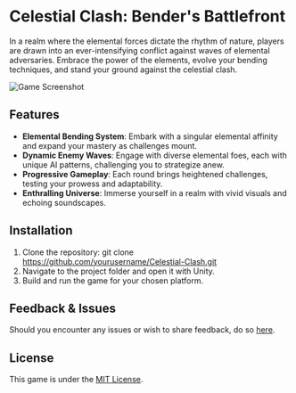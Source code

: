 # Celestial Clash: Bender's Battlefront

In a realm where the elemental forces dictate the rhythm of nature, players are drawn into an ever-intensifying conflict against waves of elemental adversaries. Embrace the power of the elements, evolve your bending techniques, and stand your ground against the celestial clash.

![Game Screenshot](path/to/screenshot.png)

## Features

- **Elemental Bending System**: Embark with a singular elemental affinity and expand your mastery as challenges mount.
- **Dynamic Enemy Waves**: Engage with diverse elemental foes, each with unique AI patterns, challenging you to strategize anew.
- **Progressive Gameplay**: Each round brings heightened challenges, testing your prowess and adaptability.
- **Enthralling Universe**: Immerse yourself in a realm with vivid visuals and echoing soundscapes.

## Installation

1. Clone the repository:
git clone https://github.com/yourusername/Celestial-Clash.git
2. Navigate to the project folder and open it with Unity.
3. Build and run the game for your chosen platform.


## Feedback & Issues

Should you encounter any issues or wish to share feedback, do so [here](https://github.com/Svenson-Maximus/CelestialClash/issues).

## License

This game is under the [MIT License](LICENSE.md).
